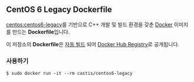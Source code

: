 ## CentOS 6 Legacy Dockerfile

[centos:centos6-legacy](https://registry.hub.docker.com/_/centos/)를 기반으로 C++ 개발 및 빌드 환경을 갖춘 [Docker](https://www.docker.com/) 이미지를 만드는 **Dockerfile**입니다.

이 저장소의 **Dockerfile**은 [자동 빌드](https://registry.hub.docker.com/u/castis/centos6-legacy/) 되어 [Docker Hub Registry](https://registry.hub.docker.com/)로 공개됩니다.


### 사용하기

```
$ sudo docker run -it --rm castis/centos6-legacy
```
